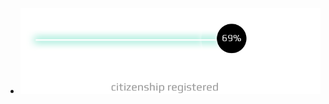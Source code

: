 - ![](https://raw.githubusercontent.com/cybercongress/prism/img-upload/components/1-molecules/progress-bar/m.horisontal.png)